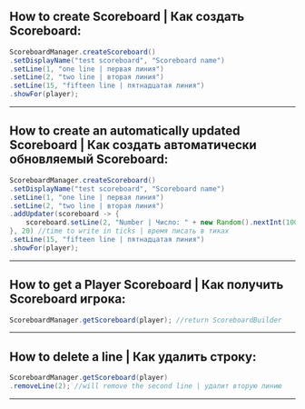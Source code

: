 How to create Scoreboard | Как создать Scoreboard:
----------------
```java
ScoreboardManager.createScoreboard()
.setDisplayName("test scoreboard", "Scoreboard name")
.setLine(1, "one line | первая линия")
.setLine(2, "two line | вторая линия")
.setLine(15, "fifteen line | пятнадцатая линия")
.showFor(player);
```
----------------

How to create an automatically updated Scoreboard | Как создать автоматически обновляемый Scoreboard:
----------------
```java
ScoreboardManager.createScoreboard()
.setDisplayName("test scoreboard", "Scoreboard name")
.setLine(1, "one line | первая линия")
.setLine(2, "two line | вторая линия")
.addUpdater(scoreboard -> {
	scoreboard.setLine(2, "Number | Число: " + new Random().nextInt(100));
}, 20) //time to write in ticks | время писать в тиках
.setLine(15, "fifteen line | пятнадцатая линия")
.showFor(player);
```
----------------

How to get a Player Scoreboard | Как получить Scoreboard игрока:
----------------
```java
ScoreboardManager.getScoreboard(player); //return ScoreboardBuilder
```
----------------

How to delete a line | Как удалить строку:
----------------
```java
ScoreboardManager.getScoreboard(player)
.removeLine(2); //will remove the second line | удалит вторую линию 
```
----------------
